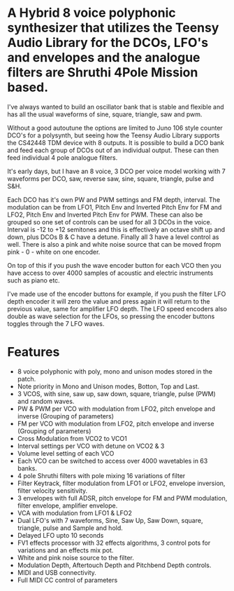 # A Hybrid 8 voice polyphonic synthesizer that utilizes the Teensy Audio Library for the DCOs, LFO's and envelopes and the analogue filters are Shruthi 4Pole Mission based.


I've always wanted to build an oscillator bank that is stable and flexible and has all the usual waveforms of sine, square, triangle, saw and pwm. 

Without a good autoutune the options are limited to Juno 106 style counter DCO's for a polysynth, but seeing how the Teensy Audio Library supports the CS42448 TDM device with 8 outputs. It is possible to build a DCO bank and feed each group of DCOs out of an individual output. These can then feed individual 4 pole analogue filters.

It's early days, but I have an 8 voice, 3 DCO per voice model working with 7 waveforms per DCO, saw, reverse saw, sine, square, triangle, pulse and S&H.

Each DCO has it's own PW and PWM settings and FM depth, interval. The modulation can be from LFO1, Pitch Env and Inverted Pitch Env for FM and LFO2, Pitch Env and Inverted Pitch Env for PWM. These can also be grouped so one set of controls can be used for all 3 DCOs in the voice. Interval is -12 to +12 semitones and this is effectively an octave shift up and down, plus DCOs B & C have a detune. Finally all 3 have a level control as well. There is also a pink and white noise source that can be moved fropm pink - 0 - white on one encoder.

On top of this if you push the wave encoder button for each VCO then you have access to over 4000 samples of acoustic and electric instruments such as piano etc.

I've made use of the encoder buttons for example, if you push the filter LFO depth encoder it will zero the value and press again it will return to the previous value, same for amplifier LFO depth.  The LFO speed encoders also double as wave selection for the LFOs, so pressing the encoder buttons toggles through the 7 LFO waves.

# Features
* 8 voice polyphonic with poly, mono and unison modes stored in the patch.
* Note priority in Mono and Unison modes, Botton, Top and Last.
* 3 VCOS, with sine, saw up, saw down, square, triangle, pulse (PWM) and random waves.
* PW & PWM per VCO with modulation from LFO2, pitch envelope and inverse (Grouping of parameters)
* FM per VCO with modulation from LFO2, pitch envelope and inverse (Grouping of parameters)
* Cross Modulation from VCO2 to VCO1
* Interval settings per VCO with detune on VCO2 & 3
* Volume level setting of each VCO
* Each VCO can be switched to access over 4000 wavetables in 63 banks.
* 4 pole Shruthi filters with pole mixing 16 variations of filter
* Filter Keytrack, filter modulation from LFO1 or LFO2, envelope inversion, filter velocity sensitivity.
* 3 envelopes with full ADSR, pitch envelope for FM and PWM modulation, filter envelope, amplifier envelope.
* VCA with modulation from LFO1 & LFO2
* Dual LFO's with 7 waveforms, Sine, Saw Up, Saw Down, square, triangle, pulse and Sample and hold.
* Delayed LFO upto 10 seconds
* FV1 effects processor with 32 effects algorithms, 3 control pots for variations and an effects mix pot.
* White and pink noise source to the filter.
* Modulation Depth, Aftertouch Depth and Pitchbend Depth controls.
* MIDI and USB connectivity.
* Full MIDI CC control of parameters

